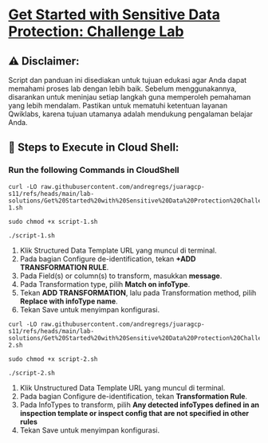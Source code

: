 # [Get Started with Sensitive Data Protection: Challenge Lab](https://www.cloudskillsboost.google/course_templates/750/labs/510997)

## ⚠️ **Disclaimer:**
Script dan panduan ini disediakan untuk tujuan edukasi agar Anda dapat memahami proses lab dengan lebih baik. Sebelum menggunakannya, disarankan untuk meninjau setiap langkah guna memperoleh pemahaman yang lebih mendalam. Pastikan untuk mematuhi ketentuan layanan Qwiklabs, karena tujuan utamanya adalah mendukung pengalaman belajar Anda.

## 🚀 **Steps to Execute in Cloud Shell:**
### Run the following Commands in CloudShell
```
curl -LO raw.githubusercontent.com/andregregs/juaragcp-s11/refs/heads/main/lab-solutions/Get%20Started%20with%20Sensitive%20Data%20Protection%20Challenge%20Lab/script-1.sh

sudo chmod +x script-1.sh

./script-1.sh
```
1. Klik Structured Data Template URL yang muncul di terminal.
2. Pada bagian Configure de-identification, tekan **+ADD TRANSFORMATION RULE**.
3. Pada Field(s) or column(s) to transform, masukkan **message**.
4. Pada Transformation type, pilih **Match on infoType**.
5. Tekan **ADD TRANSFORMATION**, lalu pada Transformation method, pilih **Replace with infoType name**.
6. Tekan Save untuk menyimpan konfigurasi.

```
curl -LO raw.githubusercontent.com/andregregs/juaragcp-s11/refs/heads/main/lab-solutions/Get%20Started%20with%20Sensitive%20Data%20Protection%20Challenge%20Lab/script-2.sh

sudo chmod +x script-2.sh

./script-2.sh

```
1. Klik Unstructured Data Template URL yang muncul di terminal.
2. Pada bagian Configure de-identification, tekan **Transformation Rule**.
3. Pada InfoTypes to transform, pilih **Any detected infoTypes defined in an inspection template or inspect config that are not specified in other rules**
4. Tekan Save untuk menyimpan konfigurasi.